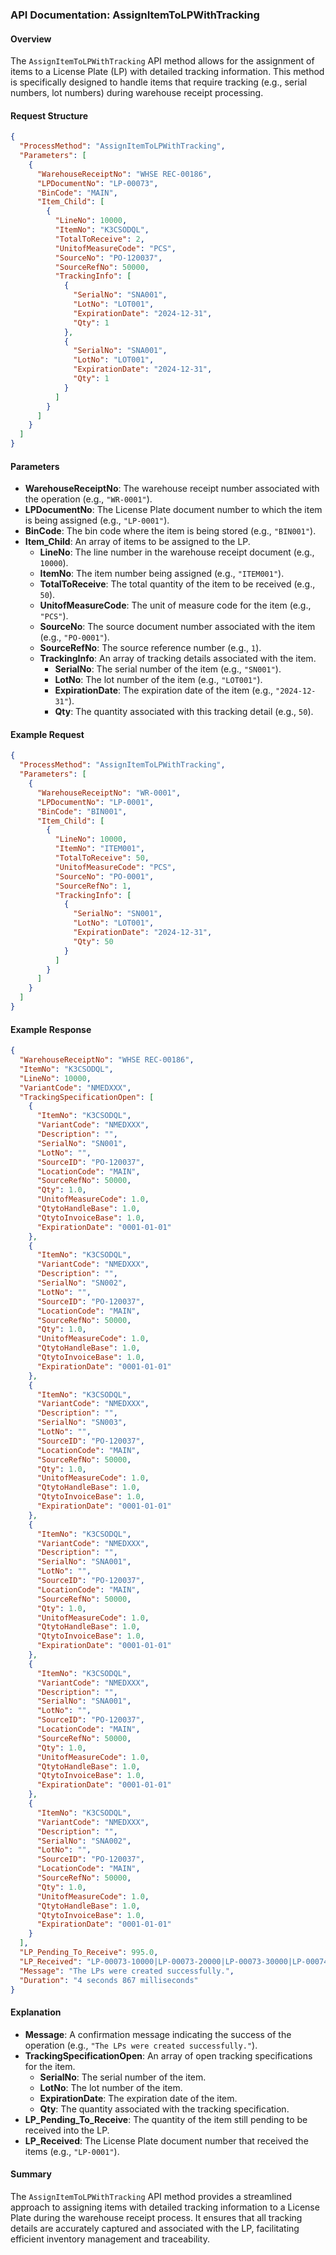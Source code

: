 ### API Documentation: AssignItemToLPWithTracking

#### Overview
The `AssignItemToLPWithTracking` API method allows for the assignment of items to a License Plate (LP) with detailed tracking information. This method is specifically designed to handle items that require tracking (e.g., serial numbers, lot numbers) during warehouse receipt processing.

#### Request Structure
```json
{
  "ProcessMethod": "AssignItemToLPWithTracking",
  "Parameters": [
    {
      "WarehouseReceiptNo": "WHSE REC-00186",
      "LPDocumentNo": "LP-00073",
      "BinCode": "MAIN",
      "Item_Child": [
        {
          "LineNo": 10000,
          "ItemNo": "K3CSODQL",
          "TotalToReceive": 2,
          "UnitofMeasureCode": "PCS",
          "SourceNo": "PO-120037",
          "SourceRefNo": 50000,
          "TrackingInfo": [
            {
              "SerialNo": "SNA001",
              "LotNo": "LOT001",
              "ExpirationDate": "2024-12-31",
              "Qty": 1
            },
            {
              "SerialNo": "SNA001",
              "LotNo": "LOT001",
              "ExpirationDate": "2024-12-31",
              "Qty": 1
            }
          ]
        }
      ]
    }
  ]
}
```

#### Parameters
- **WarehouseReceiptNo**: The warehouse receipt number associated with the operation (e.g., `"WR-0001"`).
- **LPDocumentNo**: The License Plate document number to which the item is being assigned (e.g., `"LP-0001"`).
- **BinCode**: The bin code where the item is being stored (e.g., `"BIN001"`).
- **Item_Child**: An array of items to be assigned to the LP.
  - **LineNo**: The line number in the warehouse receipt document (e.g., `10000`).
  - **ItemNo**: The item number being assigned (e.g., `"ITEM001"`).
  - **TotalToReceive**: The total quantity of the item to be received (e.g., `50`).
  - **UnitofMeasureCode**: The unit of measure code for the item (e.g., `"PCS"`).
  - **SourceNo**: The source document number associated with the item (e.g., `"PO-0001"`).
  - **SourceRefNo**: The source reference number (e.g., `1`).
  - **TrackingInfo**: An array of tracking details associated with the item.
    - **SerialNo**: The serial number of the item (e.g., `"SN001"`).
    - **LotNo**: The lot number of the item (e.g., `"LOT001"`).
    - **ExpirationDate**: The expiration date of the item (e.g., `"2024-12-31"`).
    - **Qty**: The quantity associated with this tracking detail (e.g., `50`).

#### Example Request
```json
{
  "ProcessMethod": "AssignItemToLPWithTracking",
  "Parameters": [
    {
      "WarehouseReceiptNo": "WR-0001",
      "LPDocumentNo": "LP-0001",
      "BinCode": "BIN001",
      "Item_Child": [
        {
          "LineNo": 10000,
          "ItemNo": "ITEM001",
          "TotalToReceive": 50,
          "UnitofMeasureCode": "PCS",
          "SourceNo": "PO-0001",
          "SourceRefNo": 1,
          "TrackingInfo": [
            {
              "SerialNo": "SN001",
              "LotNo": "LOT001",
              "ExpirationDate": "2024-12-31",
              "Qty": 50
            }
          ]
        }
      ]
    }
  ]
}
```

#### Example Response
```json
{
  "WarehouseReceiptNo": "WHSE REC-00186",
  "ItemNo": "K3CSODQL",
  "LineNo": 10000,
  "VariantCode": "NMEDXXX",
  "TrackingSpecificationOpen": [
    {
      "ItemNo": "K3CSODQL",
      "VariantCode": "NMEDXXX",
      "Description": "",
      "SerialNo": "SN001",
      "LotNo": "",
      "SourceID": "PO-120037",
      "LocationCode": "MAIN",
      "SourceRefNo": 50000,
      "Qty": 1.0,
      "UnitofMeasureCode": 1.0,
      "QtytoHandleBase": 1.0,
      "QtytoInvoiceBase": 1.0,
      "ExpirationDate": "0001-01-01"
    },
    {
      "ItemNo": "K3CSODQL",
      "VariantCode": "NMEDXXX",
      "Description": "",
      "SerialNo": "SN002",
      "LotNo": "",
      "SourceID": "PO-120037",
      "LocationCode": "MAIN",
      "SourceRefNo": 50000,
      "Qty": 1.0,
      "UnitofMeasureCode": 1.0,
      "QtytoHandleBase": 1.0,
      "QtytoInvoiceBase": 1.0,
      "ExpirationDate": "0001-01-01"
    },
    {
      "ItemNo": "K3CSODQL",
      "VariantCode": "NMEDXXX",
      "Description": "",
      "SerialNo": "SN003",
      "LotNo": "",
      "SourceID": "PO-120037",
      "LocationCode": "MAIN",
      "SourceRefNo": 50000,
      "Qty": 1.0,
      "UnitofMeasureCode": 1.0,
      "QtytoHandleBase": 1.0,
      "QtytoInvoiceBase": 1.0,
      "ExpirationDate": "0001-01-01"
    },
    {
      "ItemNo": "K3CSODQL",
      "VariantCode": "NMEDXXX",
      "Description": "",
      "SerialNo": "SNA001",
      "LotNo": "",
      "SourceID": "PO-120037",
      "LocationCode": "MAIN",
      "SourceRefNo": 50000,
      "Qty": 1.0,
      "UnitofMeasureCode": 1.0,
      "QtytoHandleBase": 1.0,
      "QtytoInvoiceBase": 1.0,
      "ExpirationDate": "0001-01-01"
    },
    {
      "ItemNo": "K3CSODQL",
      "VariantCode": "NMEDXXX",
      "Description": "",
      "SerialNo": "SNA001",
      "LotNo": "",
      "SourceID": "PO-120037",
      "LocationCode": "MAIN",
      "SourceRefNo": 50000,
      "Qty": 1.0,
      "UnitofMeasureCode": 1.0,
      "QtytoHandleBase": 1.0,
      "QtytoInvoiceBase": 1.0,
      "ExpirationDate": "0001-01-01"
    },
    {
      "ItemNo": "K3CSODQL",
      "VariantCode": "NMEDXXX",
      "Description": "",
      "SerialNo": "SNA002",
      "LotNo": "",
      "SourceID": "PO-120037",
      "LocationCode": "MAIN",
      "SourceRefNo": 50000,
      "Qty": 1.0,
      "UnitofMeasureCode": 1.0,
      "QtytoHandleBase": 1.0,
      "QtytoInvoiceBase": 1.0,
      "ExpirationDate": "0001-01-01"
    }
  ],
  "LP_Pending_To_Receive": 995.0,
  "LP_Received": "LP-00073-10000|LP-00073-20000|LP-00073-30000|LP-00074-10000|LP-00075-10000",
  "Message": "The LPs were created successfully.",
  "Duration": "4 seconds 867 milliseconds"
}
```

#### Explanation
- **Message**: A confirmation message indicating the success of the operation (e.g., `"The LPs were created successfully."`).
- **TrackingSpecificationOpen**: An array of open tracking specifications for the item.
  - **SerialNo**: The serial number of the item.
  - **LotNo**: The lot number of the item.
  - **ExpirationDate**: The expiration date of the item.
  - **Qty**: The quantity associated with the tracking specification.
- **LP_Pending_To_Receive**: The quantity of the item still pending to be received into the LP.
- **LP_Received**: The License Plate document number that received the items (e.g., `"LP-0001"`).

#### Summary
The `AssignItemToLPWithTracking` API method provides a streamlined approach to assigning items with detailed tracking information to a License Plate during the warehouse receipt process. It ensures that all tracking details are accurately captured and associated with the LP, facilitating efficient inventory management and traceability.